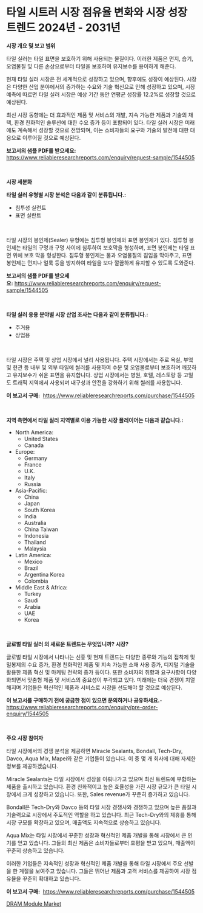 <p><h1>타일 시트러 시장 점유율 변화와 시장 성장 트렌드 2024년 - 2031년</h1></p><p><strong>시장 개요 및 보고 범위</strong></p>
<p><p>타일 실러는 타일 표면을 보호하기 위해 사용되는 물질이다. 이러한 제품은 먼지, 습기, 오염물질 및 다른 손상으로부터 타일을 보호하여 유지보수를 용이하게 해준다. </p><p>현재 타일 실러 시장은 전 세계적으로 성장하고 있으며, 향후에도 성장이 예상된다. 시장은 다양한 산업 분야에서의 증가하는 수요와 기술 혁신으로 인해 성장하고 있으며, 시장 예측에 따르면 타일 실러 시장은 예상 기간 동안 연평균 성장률 12.2%로 성장할 것으로 예상된다.</p><p>최신 시장 동향에는 더 효과적인 제품 및 서비스의 개발, 지속 가능한 제품과 기술의 채택, 환경 친화적인 솔루션에 대한 수요 증가 등이 포함되어 있다. 타일 실러 시장은 미래에도 계속해서 성장할 것으로 전망되며, 이는 소비자들의 요구와 기술의 발전에 대한 대응으로 이루어질 것으로 예상된다.</p></p>
<p><strong>보고서의 샘플 PDF를 받으세요:</strong> <a href="https://www.reliableresearchreports.com/enquiry/request-sample/1544505">https://www.reliableresearchreports.com/enquiry/request-sample/1544505</a></p>
<p>&nbsp;</p>
<p><strong>시장 세분화</strong></p>
<p><strong>타일 실러 유형별 시장 분석은 다음과 같이 분류됩니다.:</strong></p>
<p><ul><li>침투성 실런트</li><li>표면 실란트</li></ul></p>
<p>&nbsp;</p>
<p><p>타일 시장의 봉인제(Sealer) 유형에는 침투형 봉인제와 표면 봉인제가 있다. 침투형 봉인제는 타일의 구멍과 구멍 사이에 침투하여 보호막을 형성하며, 표면 봉인제는 타일 표면 위에 보호 막을 형성한다. 침투형 봉인제는 물과 오염물질의 침입을 막아주고, 표면 봉인제는 먼지나 얼룩 등을 방지하여 타일을 보다 깔끔하게 유지할 수 있도록 도와준다.</p></p>
<p><strong>보고서의 샘플 PDF를 받으세요:</strong>&nbsp;<a href="https://www.reliableresearchreports.com/enquiry/request-sample/1544505">https://www.reliableresearchreports.com/enquiry/request-sample/1544505</a></p>
<p>&nbsp;</p>
<p><strong> 타일 실러 응용 분야별 시장 산업 조사는 다음과 같이 분류됩니다.:</strong></p>
<p><ul><li>주거용</li><li>상업용</li></ul></p>
<p>&nbsp;</p>
<p><p>타일 시장은 주택 및 상업 시장에서 널리 사용됩니다. 주택 시장에서는 주로 욕실, 부엌 및 현관 등 내부 및 외부 타일에 씰러를 사용하여 수분 및 오염물로부터 보호하며 깨끗하고 유지보수가 쉬운 표면을 유지합니다. 상업 시장에서는 병원, 호텔, 레스토랑 등 고밀도 트래픽 지역에서 사용되며 내구성과 안전을 강화하기 위해 씰러를 사용합니다.</p></p>
<p><strong>이 보고서 구매:</strong>&nbsp; <a href="https://www.reliableresearchreports.com/purchase/1544505">https://www.reliableresearchreports.com/purchase/1544505</a></p>
<p>&nbsp;</p>
<p><strong>지역 측면에서 타일 실러 지역별로 이용 가능한 시장 플레이어는 다음과 같습니다.:</strong></p>
<p><ul>
    <li>
        North America:
        <ul>
            <li>United States</li>
            <li>Canada</li>
        </ul>
    </li>
    <li>
        Europe:
        <ul>
            <li>Germany</li>
            <li>France</li>
            <li>U.K.</li>
            <li>Italy</li>
            <li>Russia</li>
        </ul>
    </li>
    <li>
        Asia-Pacific:
        <ul>
            <li>China</li>
            <li>Japan</li>
            <li>South Korea</li>
            <li>India</li>
            <li>Australia</li>
            <li>China Taiwan</li>
            <li>Indonesia</li>
            <li>Thailand</li>
            <li>Malaysia</li>
        </ul>
    </li>
    <li>
        Latin America:
        <ul>
            <li>Mexico</li>
            <li>Brazil</li>
            <li>Argentina Korea</li>
            <li>Colombia</li>
        </ul>
    </li>
    <li>
        Middle East & Africa:
        <ul>
            <li>Turkey</li>
            <li>Saudi</li>
            <li>Arabia</li>
            <li>UAE</li>
            <li>Korea</li>
        </ul>
    </li>
    </ul></p>
<p>&nbsp;</p>
<p><strong>글로벌 타일 실러 의 새로운 트렌드는 무엇입니까? 시장?</strong></p>
<p><p>글로벌 타일 시장에서 나타나는 신흥 및 현재 트렌드는 다양한 종류와 기능의 접착제 및 밀봉제의 수요 증가, 환경 친화적인 제품 및 지속 가능한 소재 사용 증가, 디지털 기술을 활용한 제품 혁신 및 마케팅 전략의 증가 등이다. 또한 소비자의 취향과 요구사항이 다양화되면서 맞춤형 제품 및 서비스의 중요성이 부각되고 있다. 미래에는 더욱 경쟁이 치열해지며 기업들은 혁신적인 제품과 서비스로 시장을 선도해야 할 것으로 예상된다.</p></p>
<p><strong>이 보고서를 구매하기 전에 궁금한 점이 있으면 문의하거나 공유하세요.</strong>- <a href="https://www.reliableresearchreports.com/enquiry/pre-order-enquiry/1544505">https://www.reliableresearchreports.com/enquiry/pre-order-enquiry/1544505</a></p>
<p>&nbsp;</p>
<p><strong>주요 시장 참여자</strong></p>
<p><p>타일 시장에서의 경쟁 분석을 제공하면 Miracle Sealants, Bondall, Tech-Dry, Davco, Aqua Mix, Mapei와 같은 기업들이 있습니다. 이 중 몇 개 회사에 대해 자세한 정보를 제공하겠습니다. </p><p>Miracle Sealants는 타일 시장에서 성장을 이뤄나가고 있으며 최신 트렌드에 부합하는 제품을 출시하고 있습니다. 환경 친화적이고 높은 효율성을 가진 시장 규모가 큰 타일 시장에서 크게 성장하고 있습니다. 또한, Sales revenue가 꾸준히 증가하고 있습니다. </p><p>Bondall은 Tech-Dry와 Davco 등의 타일 시장 경쟁사와 경쟁하고 있으며 높은 품질과 기술력으로 시장에서 주도적인 역할을 하고 있습니다. 최근 Tech-Dry와의 제휴를 통해 시장 규모를 확장하고 있으며, 매출액도 지속적으로 상승하고 있습니다. </p><p>Aqua Mix는 타일 시장에서 꾸준한 성장과 혁신적인 제품 개발을 통해 시장에서 큰 인기를 얻고 있습니다. 그들의 최신 제품은 소비자들로부터 호평을 받고 있으며, 매출액이 꾸준히 상승하고 있습니다. </p><p>이러한 기업들은 지속적인 성장과 혁신적인 제품 개발을 통해 타일 시장에서 주요 선발을 한 계절을 보여주고 있습니다. 그들은 뛰어난 제품과 고객 서비스를 제공하여 시장 점유율을 꾸준히 확대하고 있습니다.</p></p>
<p><strong>이 보고서 구매:</strong>&nbsp;&nbsp;<a href="https://www.reliableresearchreports.com/purchase/1544505">https://www.reliableresearchreports.com/purchase/1544505</a></p>
<p><p><a href="https://github.com/ChiragRP21/Market-Research-Report-List-4/blob/main/dram-module-market.md">DRAM Module Market</a></p></p>
